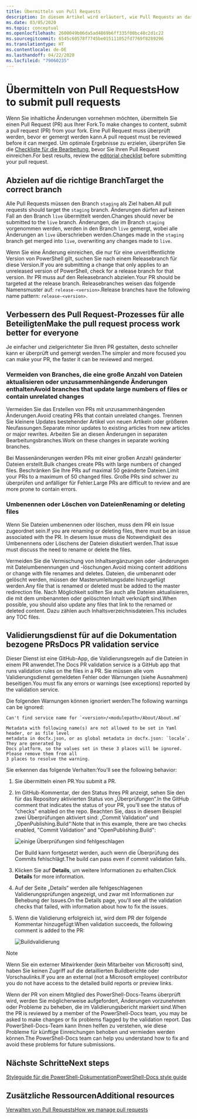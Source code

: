 ```yaml
---
title: Übermitteln von Pull Requests
description: In diesem Artikel wird erläutert, wie Pull Requests an das PowerShell-Docs-Team übermittelt werden.
ms.date: 03/05/2020
ms.topic: conceptual
ms.openlocfilehash: 2600049b06da5ad4869b6ff335f00bc40c2d1c22
ms.sourcegitcommit: 6545c60578f7745be015111052fd7769f8289296
ms.translationtype: HT
ms.contentlocale: de-DE
ms.lasthandoff: 04/22/2020
ms.locfileid: "79060235"
---
```

# <a name="how-to-submit-pull-requests"></a><span data-ttu-id="55689-103">Übermitteln von Pull Requests</span><span class="sxs-lookup"><span data-stu-id="55689-103">How to submit pull requests</span></span>

<span data-ttu-id="55689-104">Wenn Sie inhaltliche Änderungen vornehmen möchten, übermitteln Sie einen Pull Request (PR) aus Ihrer Fork.</span><span class="sxs-lookup"><span data-stu-id="55689-104">To make changes to content, submit a pull request (PR) from your fork.</span></span> <span data-ttu-id="55689-105">Eine Pull Request muss überprüft werden, bevor er gemergt werden kann.</span><span class="sxs-lookup"><span data-stu-id="55689-105">A pull request must be reviewed before it can merged.</span></span> <span data-ttu-id="55689-106">Um optimale Ergebnisse zu erzielen, überprüfen Sie die [Checkliste für die Bearbeitung](editorial-checklist.md), bevor Sie Ihren Pull Request einreichen.</span><span class="sxs-lookup"><span data-stu-id="55689-106">For best results, review the [editorial checklist](editorial-checklist.md) before submitting your pull request.</span></span>

## <a name="target-the-correct-branch"></a><span data-ttu-id="55689-107">Abzielen auf die richtige Branch</span><span class="sxs-lookup"><span data-stu-id="55689-107">Target the correct branch</span></span>

<span data-ttu-id="55689-108">Alle Pull Requests müssen den Branch `staging` als Ziel haben.</span><span class="sxs-lookup"><span data-stu-id="55689-108">All pull requests should target the `staging` branch.</span></span> <span data-ttu-id="55689-109">Änderungen dürfen auf keinen Fall an den Branch `live` übermittelt werden.</span><span class="sxs-lookup"><span data-stu-id="55689-109">Changes should never be submitted to the `live` branch.</span></span> <span data-ttu-id="55689-110">Änderungen, die im Branch `staging` vorgenommen werden, werden in den Branch `live` gemergt, wobei alle Änderungen an `live` überschrieben werden.</span><span class="sxs-lookup"><span data-stu-id="55689-110">Changes made in the `staging` branch get merged into `live`, overwriting any changes made to `live`.</span></span>

<span data-ttu-id="55689-111">Wenn Sie eine Änderung einreichen, die nur für eine unveröffentlichte Version von PowerShell gilt, suchen Sie nach einem Releasebranch für diese Version.</span><span class="sxs-lookup"><span data-stu-id="55689-111">If you are submitting a change that only applies to an unreleased version of PowerShell, check for a release branch for that version.</span></span> <span data-ttu-id="55689-112">Ihr PR muss auf den Releasebranch abzielen.</span><span class="sxs-lookup"><span data-stu-id="55689-112">Your PR should be targeted at the release branch.</span></span> <span data-ttu-id="55689-113">Releasebranches weisen das folgende Namensmuster auf: `release-<version>`.</span><span class="sxs-lookup"><span data-stu-id="55689-113">Release branches have the following name pattern: `release-<version>`.</span></span>

## <a name="make-the-pull-request-process-work-better-for-everyone"></a><span data-ttu-id="55689-114">Verbessern des Pull Request-Prozesses für alle Beteiligten</span><span class="sxs-lookup"><span data-stu-id="55689-114">Make the pull request process work better for everyone</span></span>

<span data-ttu-id="55689-115">Je einfacher und zielgerichteter Sie Ihren PR gestalten, desto schneller kann er überprüft und gemergt werden.</span><span class="sxs-lookup"><span data-stu-id="55689-115">The simpler and more focused you can make your PR, the faster it can be reviewed and merged.</span></span>

### <a name="avoid-branches-that-update-large-numbers-of-files-or-contain-unrelated-changes"></a><span data-ttu-id="55689-116">Vermeiden von Branches, die eine große Anzahl von Dateien aktualisieren oder unzusammenhängende Änderungen enthalten</span><span class="sxs-lookup"><span data-stu-id="55689-116">Avoid branches that update large numbers of files or contain unrelated changes</span></span>

<span data-ttu-id="55689-117">Vermeiden Sie das Erstellen von PRs mit unzusammenhängenden Änderungen.</span><span class="sxs-lookup"><span data-stu-id="55689-117">Avoid creating PRs that contain unrelated changes.</span></span> <span data-ttu-id="55689-118">Trennen Sie kleinere Updates bestehender Artikel von neuen Artikeln oder größeren Neufassungen.</span><span class="sxs-lookup"><span data-stu-id="55689-118">Separate minor updates to existing articles from new articles or major rewrites.</span></span> <span data-ttu-id="55689-119">Arbeiten Sie an diesen Änderungen in separaten Bearbeitungsbranches.</span><span class="sxs-lookup"><span data-stu-id="55689-119">Work on these changes in separate working branches.</span></span>

<span data-ttu-id="55689-120">Bei Massenänderungen werden PRs mit einer großen Anzahl geänderter Dateien erstellt.</span><span class="sxs-lookup"><span data-stu-id="55689-120">Bulk changes create PRs with large numbers of changed files.</span></span> <span data-ttu-id="55689-121">Beschränken Sie Ihre PRs auf maximal 50 geänderte Dateien.</span><span class="sxs-lookup"><span data-stu-id="55689-121">Limit your PRs to a maximum of 50 changed files.</span></span> <span data-ttu-id="55689-122">Große PRs sind schwer zu überprüfen und anfälliger für Fehler.</span><span class="sxs-lookup"><span data-stu-id="55689-122">Large PRs are difficult to review and are more prone to contain errors.</span></span>

### <a name="renaming-or-deleting-files"></a><span data-ttu-id="55689-123">Umbenennen oder Löschen von Dateien</span><span class="sxs-lookup"><span data-stu-id="55689-123">Renaming or deleting files</span></span>

<span data-ttu-id="55689-124">Wenn Sie Dateien umbenennen oder löschen, muss dem PR ein Issue zugeordnet sein.</span><span class="sxs-lookup"><span data-stu-id="55689-124">If you are renaming or deleting files, there must be an issue associated with the PR.</span></span> <span data-ttu-id="55689-125">In diesem Issue muss die Notwendigkeit des Umbenennens oder Löschens der Dateien diskutiert werden.</span><span class="sxs-lookup"><span data-stu-id="55689-125">That issue must discuss the need to rename or delete the files.</span></span>

<span data-ttu-id="55689-126">Vermeiden Sie die Vermischung von Inhaltsergänzungen oder -änderungen mit Dateiumbenennungen und -löschungen.</span><span class="sxs-lookup"><span data-stu-id="55689-126">Avoid mixing content additions or change with file renames and deletes.</span></span> <span data-ttu-id="55689-127">Dateien, die umbenannt oder gelöscht werden, müssen der Masterumleitungsdatei hinzugefügt werden.</span><span class="sxs-lookup"><span data-stu-id="55689-127">Any file that is renamed or deleted must be added to the master redirection file.</span></span> <span data-ttu-id="55689-128">Nach Möglichkeit sollten Sie auch alle Dateien aktualisieren, die mit dem umbenannten oder gelöschten Inhalt verknüpft sind.</span><span class="sxs-lookup"><span data-stu-id="55689-128">When possible, you should also update any files that link to the renamed or deleted content.</span></span> <span data-ttu-id="55689-129">Dazu zählen auch Inhaltsverzeichnisdateien.</span><span class="sxs-lookup"><span data-stu-id="55689-129">This includes any TOC files.</span></span>

## <a name="docs-pr-validation-service"></a><span data-ttu-id="55689-130">Validierungsdienst für auf die Dokumentation bezogene PRs</span><span class="sxs-lookup"><span data-stu-id="55689-130">Docs PR validation service</span></span>

<span data-ttu-id="55689-131">Dieser Dienst ist eine GitHub-App, die Validierungsregeln auf die Dateien in einem PR anwendet.</span><span class="sxs-lookup"><span data-stu-id="55689-131">The Docs PR validation service is a GitHub app that runs validation rules on the files in a PR.</span></span> <span data-ttu-id="55689-132">Sie müssen alle vom Validierungsdienst gemeldeten Fehler oder Warnungen (siehe Ausnahmen) beseitigen.</span><span class="sxs-lookup"><span data-stu-id="55689-132">You must fix any errors or warnings (see exceptions) reported by the validation service.</span></span>

<span data-ttu-id="55689-133">Die folgenden Warnungen können ignoriert werden:</span><span class="sxs-lookup"><span data-stu-id="55689-133">The following warnings can be ignored:</span></span>

```
Can't find service name for `<version>/<modulepath>/About/About.md`
```

```
Metadata with following name(s) are not allowed to be set in Yaml header, or as file level
metadata in docfx.json, or as global metadata in docfx.json: `locale`. They are generated by
Docs platform, so the values set in these 3 places will be ignored. Please remove them from all
3 places to resolve the warning.
```

<span data-ttu-id="55689-134">Sie erkennen das folgende Verhalten:</span><span class="sxs-lookup"><span data-stu-id="55689-134">You'll see the following behavior:</span></span>

1. <span data-ttu-id="55689-135">Sie übermitteln einen PR.</span><span class="sxs-lookup"><span data-stu-id="55689-135">You submit a PR.</span></span>
1. <span data-ttu-id="55689-136">Im GitHub-Kommentar, der den Status Ihres PR anzeigt, sehen Sie den für das Repository aktivierten Status von „Überprüfungen“.</span><span class="sxs-lookup"><span data-stu-id="55689-136">In the GitHub comment that indicates the status of your PR, you'll see the status of "checks" enabled on the repo.</span></span> <span data-ttu-id="55689-137">Beachten Sie, dass in diesem Beispiel zwei Überprüfungen aktiviert sind: „Commit Validation“ und „OpenPublishing.Build“:</span><span class="sxs-lookup"><span data-stu-id="55689-137">Note that in this example, there are two checks enabled, "Commit Validation" and "OpenPublishing.Build":</span></span>

   ![einige Überprüfungen sind fehlgeschlagen](media/pull-requests/validation-failed.png)

   <span data-ttu-id="55689-139">Der Build kann fortgesetzt werden, auch wenn die Überprüfung des Commits fehlschlägt.</span><span class="sxs-lookup"><span data-stu-id="55689-139">The build can pass even if commit validation fails.</span></span>

1. <span data-ttu-id="55689-140">Klicken Sie auf **Details**, um weitere Informationen zu erhalten.</span><span class="sxs-lookup"><span data-stu-id="55689-140">Click **Details** for more information.</span></span>
1. <span data-ttu-id="55689-141">Auf der Seite „Details“ werden alle fehlgeschlagenen Validierungsprüfungen angezeigt, und zwar mit Informationen zur Behebung der Issues.</span><span class="sxs-lookup"><span data-stu-id="55689-141">On the Details page, you'll see all the validation checks that failed, with information about how to fix the issues.</span></span>
1. <span data-ttu-id="55689-142">Wenn die Validierung erfolgreich ist, wird dem PR der folgende Kommentar hinzugefügt:</span><span class="sxs-lookup"><span data-stu-id="55689-142">When validation succeeds, the following comment is added to the PR:</span></span>

   ![Buildvalidierung](media/pull-requests/build-validation.png)

> [!NOTE]
> <span data-ttu-id="55689-144">Wenn Sie ein externer Mitwirkender (kein Mitarbeiter von Microsoft) sind, haben Sie keinen Zugriff auf die detaillierten Buildberichte oder Vorschaulinks.</span><span class="sxs-lookup"><span data-stu-id="55689-144">If you are an external (not a Microsoft employee) contributor you do not have access to the detailed build reports or preview links.</span></span>

<span data-ttu-id="55689-145">Wenn der PR von einem Mitglied des PowerShell-Docs-Teams überprüft wird, werden Sie möglicherweise aufgefordert, Änderungen vorzunehmen oder Probleme zu beheben, die im Validierungsbericht markiert sind.</span><span class="sxs-lookup"><span data-stu-id="55689-145">When the PR is reviewed by a member of the PowerShell-Docs team, you may be asked to make changes or fix problems flagged by the validation report.</span></span> <span data-ttu-id="55689-146">Das PowerShell-Docs-Team kann Ihnen helfen zu verstehen, wie diese Probleme für künftige Einreichungen behoben und vermieden werden können.</span><span class="sxs-lookup"><span data-stu-id="55689-146">The PowerShell-Docs team can help you understand how to fix and avoid these problems for future submissions.</span></span>

## <a name="next-steps"></a><span data-ttu-id="55689-147">Nächste Schritte</span><span class="sxs-lookup"><span data-stu-id="55689-147">Next steps</span></span>

[<span data-ttu-id="55689-148">Styleguide für die PowerShell-Dokumentation</span><span class="sxs-lookup"><span data-stu-id="55689-148">PowerShell-Docs style guide</span></span>](powershell-style-guide.md)

## <a name="additional-resources"></a><span data-ttu-id="55689-149">Zusätzliche Ressourcen</span><span class="sxs-lookup"><span data-stu-id="55689-149">Additional resources</span></span>

[<span data-ttu-id="55689-150">Verwalten von Pull Requests</span><span class="sxs-lookup"><span data-stu-id="55689-150">How we manage pull requests</span></span>](managing-pull-requests.md)
